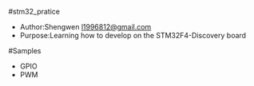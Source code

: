 #stm32_pratice
* Author:Shengwen <l1996812@gmail.com>
* Purpose:Learning how to develop on the STM32F4-Discovery board

#Samples
* GPIO
* PWM
